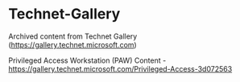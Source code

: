 # Technet-Gallery

Archived content from Technet Gallery (https://gallery.technet.microsoft.com)

Privileged Access Workstation (PAW) Content - https://gallery.technet.microsoft.com/Privileged-Access-3d072563
